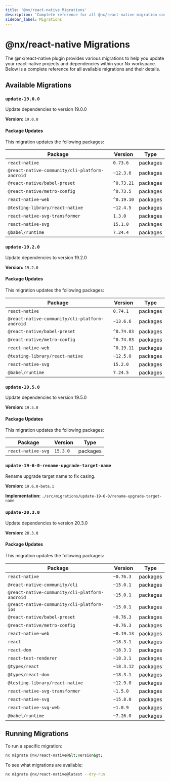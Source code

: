 ```yaml
---
title: '@nx/react-native Migrations'
description: 'Complete reference for all @nx/react-native migration commands'
sidebar_label: Migrations
---
```


# @nx/react-native Migrations

The @nx/react-native plugin provides various migrations to help you update your react-native projects and dependencies within your Nx workspace.
Below is a complete reference for all available migrations and their details.

## Available Migrations

### `update-19.0.0`

Update dependencies to version 19.0.0

**Version:** `19.0.0`

#### Package Updates

This migration updates the following packages:

| Package                                        | Version    | Type     |
| ---------------------------------------------- | ---------- | -------- |
| `react-native`                                 | `0.73.6`   | packages |
| `@react-native-community/cli-platform-android` | `~12.3.6`  | packages |
| `@react-native/babel-preset`                   | `^0.73.21` | packages |
| `@react-native/metro-config`                   | `^0.73.5`  | packages |
| `react-native-web`                             | `^0.19.10` | packages |
| `@testing-library/react-native`                | `~12.4.5`  | packages |
| `react-native-svg-transformer`                 | `1.3.0`    | packages |
| `react-native-svg`                             | `15.1.0`   | packages |
| `@babel/runtime`                               | `7.24.4`   | packages |

### `update-19.2.0`

Update dependencies to version 19.2.0

**Version:** `19.2.0`

#### Package Updates

This migration updates the following packages:

| Package                                        | Version    | Type     |
| ---------------------------------------------- | ---------- | -------- |
| `react-native`                                 | `0.74.1`   | packages |
| `@react-native-community/cli-platform-android` | `~13.6.6`  | packages |
| `@react-native/babel-preset`                   | `^0.74.83` | packages |
| `@react-native/metro-config`                   | `^0.74.83` | packages |
| `react-native-web`                             | `^0.19.11` | packages |
| `@testing-library/react-native`                | `~12.5.0`  | packages |
| `react-native-svg`                             | `15.2.0`   | packages |
| `@babel/runtime`                               | `7.24.5`   | packages |

### `update-19.5.0`

Update dependencies to version 19.5.0

**Version:** `19.5.0`

#### Package Updates

This migration updates the following packages:

| Package            | Version  | Type     |
| ------------------ | -------- | -------- |
| `react-native-svg` | `15.3.0` | packages |

### `update-19-6-0-rename-upgrade-target-name`

Rename upgrade target name to fix casing.

**Version:** `19.6.0-beta.1`

**Implementation:** `./src/migrations/update-19-6-0/rename-upgrade-target-name`

### `update-20.3.0`

Update dependencies to version 20.3.0

**Version:** `20.3.0`

#### Package Updates

This migration updates the following packages:

| Package                                        | Version    | Type     |
| ---------------------------------------------- | ---------- | -------- |
| `react-native`                                 | `~0.76.3`  | packages |
| `@react-native-community/cli`                  | `~15.0.1`  | packages |
| `@react-native-community/cli-platform-android` | `~15.0.1`  | packages |
| `@react-native-community/cli-platform-ios`     | `~15.0.1`  | packages |
| `@react-native/babel-preset`                   | `~0.76.3`  | packages |
| `@react-native/metro-config`                   | `~0.76.3`  | packages |
| `react-native-web`                             | `~0.19.13` | packages |
| `react`                                        | `~18.3.1`  | packages |
| `react-dom`                                    | `~18.3.1`  | packages |
| `react-test-renderer`                          | `~18.3.1`  | packages |
| `@types/react`                                 | `~18.3.12` | packages |
| `@types/react-dom`                             | `~18.3.1`  | packages |
| `@testing-library/react-native`                | `~12.9.0`  | packages |
| `react-native-svg-transformer`                 | `~1.5.0`   | packages |
| `react-native-svg`                             | `~15.8.0`  | packages |
| `react-native-svg-web`                         | `~1.0.9`   | packages |
| `@babel/runtime`                               | `~7.26.0`  | packages |

## Running Migrations

To run a specific migration:

```bash
nx migrate @nx/react-native@&lt;version&gt;
```

To see what migrations are available:

```bash
nx migrate @nx/react-native@latest --dry-run
```
